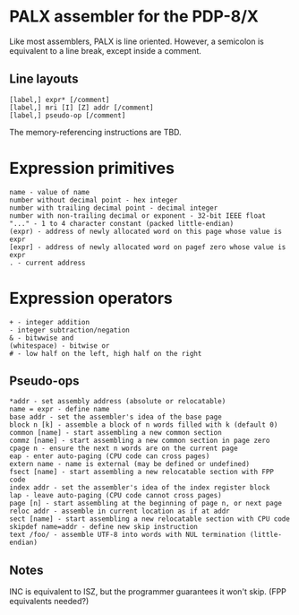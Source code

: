 # PALX assembler for the PDP-8/X
Like most assemblers, PALX is line oriented.
However, a semicolon is equivalent to a line break,
except inside a comment.

## Line layouts
```
[label,] expr* [/comment]
[label,] mri [I] [Z] addr [/comment]
[label,] pseudo-op [/comment]
```

The memory-referencing instructions are TBD.

# Expression primitives
```
name - value of name
number without decimal point - hex integer
number with trailing decimal point - decimal integer
number with non-trailing decimal or exponent - 32-bit IEEE float
"..." - 1 to 4 character constant (packed little-endian)
(expr) - address of newly allocated word on this page whose value is expr
[expr] - address of newly allocated word on pagef zero whose value is expr
. - current address
```

# Expression operators
```
+ - integer addition
- integer subtraction/negation
& - bitwwise and
(whitespace) - bitwise or
# - low half on the left, high half on the right
```

## Pseudo-ops
```
*addr - set assembly address (absolute or relocatable)
name = expr - define name
base addr - set the assembler's idea of the base page
block n [k] - assemble a block of n words filled with k (default 0)
common [name] - start assembling a new common section
commz [name] - start assembling a new common section in page zero
cpage n - ensure the next n words are on the current page
eap - enter auto-paging (CPU code can cross pages)
extern name - name is external (may be defined or undefined)
fsect [name] - start assembling a new relocatable section with FPP code
index addr - set the assembler's idea of the index register block
lap - leave auto-paging (CPU code cannot cross pages)
page [n] - start assembling at the beginning of page n, or next page
reloc addr - assemble in current location as if at addr
sect [name] - start assembling a new relocatable section with CPU code
skipdef name=addr - define new skip instruction
text /foo/ - assemble UTF-8 into words with NUL termination (little-endian)
```

## Notes
INC is equivalent to ISZ, but the programmer guarantees it won't skip.
(FPP equivalents needed?)


